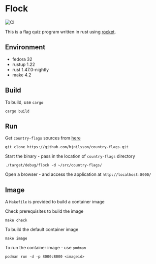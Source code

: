 # Flock

![CI](https://github.com/jostho/flock/workflows/CI/badge.svg)

This is a flag quiz program written in rust using [rocket](https://github.com/SergioBenitez/Rocket).

## Environment

* fedora 32
* rustup 1.22
* rust 1.47.0-nightly
* make 4.2

## Build

To build, use `cargo`

    cargo build

## Run

Get `country-flags` sources from [here](https://github.com/hjnilsson/country-flags.git)

    git clone https://github.com/hjnilsson/country-flags.git

Start the binary - pass in the location of `country-flags` directory

    ./target/debug/flock -d ~/src/country-flags/

Open a browser - and access the application at `http://localhost:8000/`

## Image

A `Makefile` is provided to build a container image

Check prerequisites to build the image

    make check

To build the default container image

    make image

To run the container image - use `podman`

    podman run -d -p 8000:8000 <imageid>
